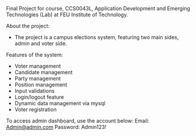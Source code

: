 Final Project for course, CCS0043L, Application Development and Emerging Technologies (Lab) at FEU Institute of Technology.

About the project:
- The project is a campus elections system, featuring two main sides, admin and voter side.

Features of the system:
- Voter management
- Candidate management
- Party management
- Position management
- Input validations
- Login/logout feature
- Dynamic data management via mysql
- Voter registration

To access admin dashboard, use the account below:
Email: Admin@admin.com
Password: Admin123!
